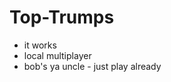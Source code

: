 # Top-Trumps
<ul>
<li>it works</li>
<li>local multiplayer</li>
<li>bob's ya uncle - just play already</li>
